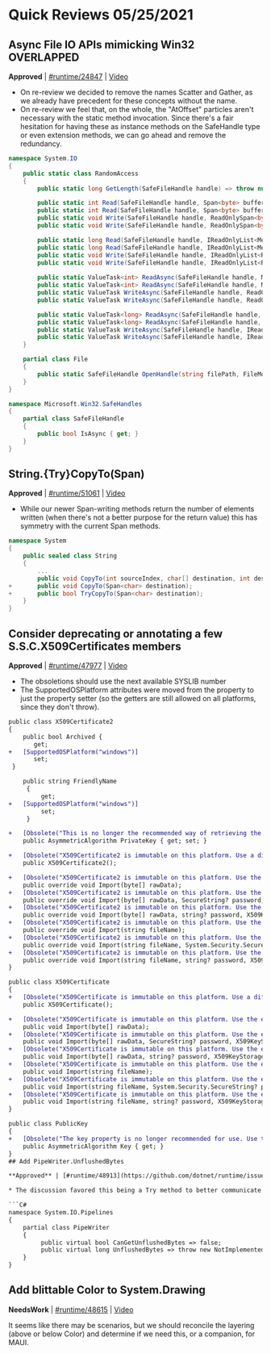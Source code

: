 # Quick Reviews 05/25/2021

## Async File IO APIs mimicking Win32 OVERLAPPED

**Approved** | [#runtime/24847](https://github.com/dotnet/runtime/issues/24847#issuecomment-848063507) | [Video](https://www.youtube.com/watch?v=kO1HyNmi7ww&t=0h0m0s)

* On re-review we decided to remove the names Scatter and Gather, as we already have precedent for these concepts without the name.
* On re-review we feel that, on the whole, the "AtOffset" particles aren't necessary with the static method invocation.  Since there's a fair hesitation for having these as instance methods on the SafeHandle type or even extension methods, we can go ahead and remove the redundancy.

```C#
namespace System.IO
{
    public static class RandomAccess
    {
        public static long GetLength(SafeFileHandle handle) => throw null;

        public static int Read(SafeFileHandle handle, Span<byte> buffer, long fileOffset);
        public static int Read(SafeFileHandle handle, Span<byte> buffer, ulong fileOffset);
        public static void Write(SafeFileHandle handle, ReadOnlySpan<byte> buffer, long fileOffset);
        public static void Write(SafeFileHandle handle, ReadOnlySpan<byte> buffer, ulong fileOffset);

        public static long Read(SafeFileHandle handle, IReadOnlyList<Memory<byte>> buffers, long fileOffset);
        public static long Read(SafeFileHandle handle, IReadOnlyList<Memory<byte>> buffers, ulong fileOffset);
        public static void Write(SafeFileHandle handle, IReadOnlyList<ReadOnlyMemory<byte>> buffers, long fileOffset);
        public static void Write(SafeFileHandle handle, IReadOnlyList<ReadOnlyMemory<byte>> buffers, ulong fileOffset);
    
        public static ValueTask<int> ReadAsync(SafeFileHandle handle, Memory<byte> buffer, long fileOffset, CancellationToken cancellationToken = default);
        public static ValueTask<int> ReadAsync(SafeFileHandle handle, Memory<byte> buffer, ulong fileOffset, CancellationToken cancellationToken = default);
        public static ValueTask WriteAsync(SafeFileHandle handle, ReadOnlyMemory<byte> buffer, long fileOffset, CancellationToken cancellationToken = default);
        public static ValueTask WriteAsync(SafeFileHandle handle, ReadOnlyMemory<byte> buffer, ulong fileOffset, CancellationToken cancellationToken = default);

        public static ValueTask<long> ReadAsync(SafeFileHandle handle, IReadOnlyList<Memory<byte>> buffers, long fileOffset, CancellationToken cancellationToken = default);
        public static ValueTask<long> ReadAsync(SafeFileHandle handle, IReadOnlyList<Memory<byte>> buffers, ulong fileOffset, CancellationToken cancellationToken = default);
        public static ValueTask WriteAsync(SafeFileHandle handle, IReadOnlyList<ReadOnlyMemory<byte>> buffers, long fileOffset, CancellationToken cancellationToken = default);
        public static ValueTask WriteAsync(SafeFileHandle handle, IReadOnlyList<ReadOnlyMemory<byte>> buffers, ulong fileOffset, CancellationToken cancellationToken = default);
    }

    partial class File
    {
        public static SafeFileHandle OpenHandle(string filePath, FileMode mode = FileMode.Open, FileAccess access = FileAccess.Read, FileShare share = FileShare.Read, FileOptions options = FileOptions.None, long preAllocationSize = 0)
    }
}

namespace Microsoft.Win32.SafeHandles
{
    partial class SafeFileHandle
    {
        public bool IsAsync { get; }
    }
}
```
## String.{Try}CopyTo(Span<char>)

**Approved** | [#runtime/51061](https://github.com/dotnet/runtime/issues/51061#issuecomment-848073697) | [Video](https://www.youtube.com/watch?v=kO1HyNmi7ww&t=0h13m36s)

* While our newer Span-writing methods return the number of elements written (when there's not a better purpose for the return value) this has symmetry with the current Span methods.

```C#
namespace System
{
    public sealed class String
    {
        ...
        public void CopyTo(int sourceIndex, char[] destination, int destinationIndex, int count);
+       public void CopyTo(Span<char> destination);
+       public bool TryCopyTo(Span<char> destination);
    }
}
```
## Consider deprecating or annotating a few S.S.C.X509Certificates members

**Approved** | [#runtime/47977](https://github.com/dotnet/runtime/issues/47977#issuecomment-848081543) | [Video](https://www.youtube.com/watch?v=kO1HyNmi7ww&t=0h26m6s)

* The obsoletions should use the next available SYSLIB number
* The SupportedOSPlatform attributes were moved from the property to just the property setter (so the getters are still allowed on all platforms, since they don't throw).

```diff
public class X509Certificate2
{
    public bool Archived {
       get;
+   [SupportedOSPlatform("windows")]
       set;
 }

    public string FriendlyName
     {
         get;
+   [SupportedOSPlatform("windows")]
         set;
     }

+   [Obsolete("This is no longer the recommended way of retrieving the private key. Use the appropriate GetPrivateKey or CopyWithPrivateKey method instead.")]
    public AsymmetricAlgorithm PrivateKey { get; set; }

+   [Obsolete("X509Certificate2 is immutable on this platform. Use a different constructor overload instead.")]
    public X509Certificate2();

+   [Obsolete("X509Certificate2 is immutable on this platform. Use the equivalent constructor instead.")]
    public override void Import(byte[] rawData);
+   [Obsolete("X509Certificate2 is immutable on this platform. Use the equivalent constructor instead.")]
    public override void Import(byte[] rawData, SecureString? password, X509KeyStorageFlags keyStorageFlags);
+   [Obsolete("X509Certificate2 is immutable on this platform. Use the equivalent constructor instead.")]
    public override void Import(byte[] rawData, string? password, X509KeyStorageFlags keyStorageFlags);
+   [Obsolete("X509Certificate2 is immutable on this platform. Use the equivalent constructor instead.")]
    public override void Import(string fileName);
+   [Obsolete("X509Certificate2 is immutable on this platform. Use the equivalent constructor instead.")]
    public override void Import(string fileName, System.Security.SecureString? password, X509KeyStorageFlags keyStorageFlags);
+   [Obsolete("X509Certificate2 is immutable on this platform. Use the equivalent constructor instead.")]
    public override void Import(string fileName, string? password, X509KeyStorageFlags keyStorageFlags);
}

public class X509Certificate
{
+   [Obsolete("X509Certificate is immutable on this platform. Use a different constructor overload instead.")]
    public X509Certificate();

+   [Obsolete("X509Certificate is immutable on this platform. Use the equivalent constructor on X509Certificate2 instead.")]
    public void Import(byte[] rawData);
+   [Obsolete("X509Certificate is immutable on this platform. Use the equivalent constructor on X509Certificate2 instead.")]
    public void Import(byte[] rawData, SecureString? password, X509KeyStorageFlags keyStorageFlags);
+   [Obsolete("X509Certificate is immutable on this platform. Use the equivalent constructor on X509Certificate2 instead.")]
    public void Import(byte[] rawData, string? password, X509KeyStorageFlags keyStorageFlags);
+   [Obsolete("X509Certificate is immutable on this platform. Use the equivalent constructor on X509Certificate2 instead.")]
    public void Import(string fileName);
+   [Obsolete("X509Certificate is immutable on this platform. Use the equivalent constructor on X509Certificate2 instead.")]
    public void Import(string fileName, System.Security.SecureString? password, X509KeyStorageFlags keyStorageFlags);
+   [Obsolete("X509Certificate is immutable on this platform. Use the equivalent constructor on X509Certificate2 instead.")]
    public void Import(string fileName, string? password, X509KeyStorageFlags keyStorageFlags);
}

public class PublicKey
{
+   [Obsolete("The key property is no longer recommended for use. Use the appropriate GetPublicKey method instead.")]
    public AsymmetricAlgorithm Key { get; }
}
## Add PipeWriter.UnflushedBytes

**Approved** | [#runtime/48913](https://github.com/dotnet/runtime/issues/48913#issuecomment-848161253) | [Video](https://www.youtube.com/watch?v=kO1HyNmi7ww&t=0h37m2s)

* The discussion favored this being a Try method to better communicate to the caller (and code reviewer) that the implementation might not have an answer; then circled back and split the Nullable into a virtual Can property and a virtual throwing property.

```C#
namespace System.IO.Pipelines
{
    partial class PipeWriter 
    {
         public virtual bool CanGetUnflushedBytes => false;
         public virtual long UnflushedBytes => throw new NotImplementedException(some message here);
    }
}
```
## Add blittable Color to System.Drawing

**NeedsWork** | [#runtime/48615](https://github.com/dotnet/runtime/issues/48615#issuecomment-848191829) | [Video](https://www.youtube.com/watch?v=kO1HyNmi7ww&t=1h47m30s)

It seems like there may be scenarios, but we should reconcile the layering (above or below Color) and determine if we need this, or a companion, for MAUI.
